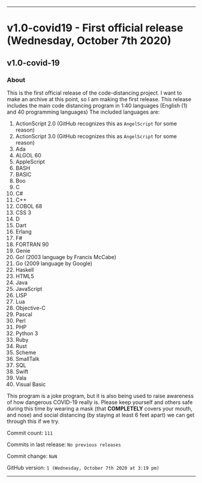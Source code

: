 
***

# v1.0-covid19 - First official release (Wednesday, October 7th 2020)

## v1.0-covid-19

### About

This is the first official release of the code-distancing project. I want to make an archive at this point, so I am making the first release.
This release includes the main code distancing program in 1:40 languages (English (1) and 40 programming languages)
The included languages are:

1. ActionScript 2.0 (GitHub recognizes this as `AngelScript` for some reason)
2. ActionScript 3.0 (GitHub recognizes this as `AngelScript` for some reason)
3. Ada
4. ALGOL 60
5. AppleScript
6. BASH
7. BASIC
8. Boo
9. C
10. C#
11. C++
12. COBOL 68
13. CSS 3
14. D
15. Dart
16. Erlang
17. F#
18. FORTRAN 90
19. Genie
20. Go! (2003 language by Francis McCabe)
21. Go (2009 language by Google)
22. Haskell
23. HTML5
24. Java
25. JavaScript
26. LISP
27. Lua
28. Objective-C
29. Pascal
30. Perl
31. PHP
32. Python 3
33. Ruby
34. Rust
35. Scheme
36. SmallTalk
37. SQL
38. Swift
39. Vala
40. Visual Basic

This program is a joke program, but it is also being used to raise awareness of how dangerous COVID-19 really is. Please keep yourself and others safe during this time by wearing a mask (that **COMPLETELY** covers your mouth, and nose) and social distancing (by staying at least 6 feet apart) we can get through this if we try.

Commit count: `111`

Commits in last release: `No previous releases`

Commit change: `NaN`

GitHub version: `1 (Wednesday, October 7th 2020 at 3:19 pm)`

***
